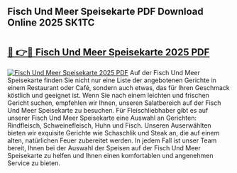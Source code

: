 ## Fisch Und Meer Speisekarte PDF Download Online 2025 SK1TC

# <h2><a href="http://gcb9m2.nevu.top/?p=Fisch+Und+Meer+Speisekarte">🔗 👉🔴 Fisch Und Meer Speisekarte 2025 PDF</a></h2>

[![Fisch Und Meer Speisekarte 2025 PDF](https://i.imgur.com/dBaPXMq.png)](http://gcb9m2.nevu.top/?p=Fisch+Und+Meer+Speisekarte)
Auf der Fisch Und Meer Speisekarte finden Sie nicht nur eine Liste der angebotenen Gerichte in einem Restaurant oder Café, sondern auch etwas, das für Ihren Geschmack köstlich und geeignet ist. Wenn Sie nach einem leichten und frischen Gericht suchen, empfehlen wir Ihnen, unseren Salatbereich auf der Fisch Und Meer Speisekarte zu besuchen. Für Fleischliebhaber gibt es auf unserer Fisch Und Meer Speisekarte eine Auswahl an Gerichten: Rindfleisch, Schweinefleisch, Huhn und Fisch. Unseren Auserwählten bieten wir exquisite Gerichte wie Schaschlik und Steak an, die auf einem alten, natürlichen Feuer zubereitet werden. In jedem Fall ist unser Team bereit, Ihnen bei der Auswahl der Speisen auf der Fisch Und Meer Speisekarte zu helfen und Ihnen einen komfortablen und angenehmen Service zu bieten.
